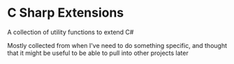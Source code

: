 # C Sharp Extensions

A collection of utility functions to extend C#

Mostly collected from when I've need to do something specific, and thought that it might be useful to be able to pull into other projects later

